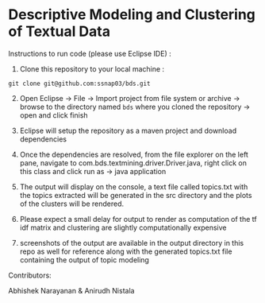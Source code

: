 # Descriptive Modeling and Clustering of Textual Data

Instructions to run code (please use Eclipse IDE) :

1. Clone this repository to your local machine :

`git clone git@github.com:ssnap03/bds.git`

2. Open Eclipse -> File -> Import project from file system or archive -> browse to the directory named `bds` where you cloned the repository -> open and click finish

3. Eclipse will setup the repository as a maven project and download dependencies

4. Once the dependencies are resolved, from the file explorer on the left pane, navigate to com.bds.textmining.driver.Driver.java, right click on this class and click run as -> java application

5. The output will display on the console, a text file called topics.txt with the topics extracted will be generated in the src directory and the plots of the clusters will be rendered.

6. Please expect a small delay for output to render as computation of the tf idf matrix and clustering are slightly computationally expensive

7. screenshots of the output are available in the output directory in this repo as well for reference along with the generated topics.txt file containing the output of topic modeling

Contributors:

Abhishek Narayanan & Anirudh Nistala
